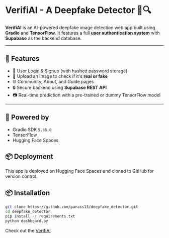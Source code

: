 # VerifiAI - A Deepfake Detector 🧠🔍

**VerifiAI** is an AI-powered deepfake image detection web app built using **Gradio** and **TensorFlow**. It features a full **user authentication system** with **Supabase** as the backend database.

---

## 🚀 Features

- 🔐 User Login & Signup (with hashed password storage)
- 🧪 Upload an image to check if it's **real or fake**
- 🌐 Community, About, and Guide pages
- 🔒 Secure backend using **Supabase REST API**
- 📷 Real-time prediction with a pre-trained or dummy TensorFlow model

---

## 🚀 Powered by
- Gradio SDK `5.35.0`
- TensorFlow
- Hugging Face Spaces

## 📦 Deployment
This app is deployed on Hugging Face Spaces and cloned to GitHub for version control.

## 📦 Installation

```bash
git clone https://github.com/parass13/deepfake_detector.git
cd deepfake_detector
pip install -r requirements.txt
python dashboard.py


```

Check out the [VerifiAI](https://huggingface.co/spaces/parass13/deepfake_detector)





